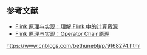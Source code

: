 ## 参考文献

+ [Flink 原理与实现：理解 Flink 中的计算资源](http://wuchong.me/blog/2016/05/09/flink-internals-understanding-execution-resources/)
+ [Flink 原理与实现：Operator Chain原理](https://yq.aliyun.com/articles/225621)

https://www.cnblogs.com/bethunebtj/p/9168274.html